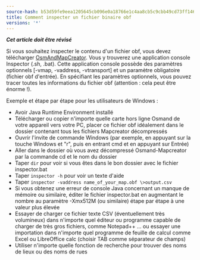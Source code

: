 ```yaml
---
source-hash: b53d59fe9eea1205645cb096e0a18766e1c4aa8cb5c9cbb49cd73ff14655af86
title: Comment inspecter un fichier binaire obf
versions: '*'
---
```


**_Cet article doit être révisé_**

Si vous souhaitez inspecter le contenu d'un fichier obf, vous devez télécharger [OsmAndMapCreator](https://download.osmand.net/latest-night-build/OsmAndMapCreator-main.zip). Vous y trouverez une application console Inspector (.sh, .bat). Cette application console possède des paramètres optionnels [-vmap, -vaddress, -vtransport] et un paramètre obligatoire (fichier obf d'entrée). En spécifiant les paramètres optionnels, vous pouvez tracer toutes les informations du fichier obf (attention : cela peut être énorme !).

Exemple et étape par étape pour les utilisateurs de Windows :
- Avoir Java Runtime Environment installé
- Télécharger ou copier n'importe quelle carte hors ligne Osmand de votre appareil vers votre PC, placer ce fichier obf idéalement dans le dossier contenant tous les fichiers Mapcreator décompressés
- Ouvrir l'invite de commande Windows (par exemple, en appuyant sur la touche Windows et "r", puis en entrant cmd et en appuyant sur Entrée)
- Aller dans le dossier où vous avez décompressé Osmand-Mapcreator par la commande cd et le nom du dossier
- Taper `dir` pour voir si vous êtes dans le bon dossier avec le fichier inspector.bat
- Taper `inspector -h` pour voir un texte d'aide
- Taper `inspector -vaddress name_of_your_map.obf \>output.csv`
- Si vous obtenez une erreur de console Java concernant un manque de mémoire ou similaire, éditer le fichier inspector.bat en augmentant le nombre au paramètre -Xmx512M (ou similaire) étape par étape à une valeur plus élevée
- Essayer de charger ce fichier texte CSV (éventuellement très volumineux) dans n'importe quel éditeur ou programme capable de charger de très gros fichiers, comme Notepad++ ... ou essayer une importation dans n'importe quel programme de feuille de calcul comme Excel ou LibreOffice calc (choisir TAB comme séparateur de champs)
- Utiliser n'importe quelle fonction de recherche pour trouver des noms de lieux ou des noms de rues